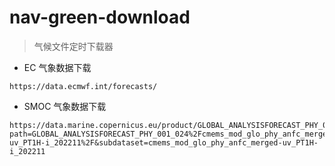 # nav-green-download
> 气候文件定时下载器

- EC 气象数据下载
```
https://data.ecmwf.int/forecasts/
```

- SMOC 气象数据下载
```
https://data.marine.copernicus.eu/product/GLOBAL_ANALYSISFORECAST_PHY_001_024/files?path=GLOBAL_ANALYSISFORECAST_PHY_001_024%2Fcmems_mod_glo_phy_anfc_merged-uv_PT1H-i_202211%2F&subdataset=cmems_mod_glo_phy_anfc_merged-uv_PT1H-i_202211
```